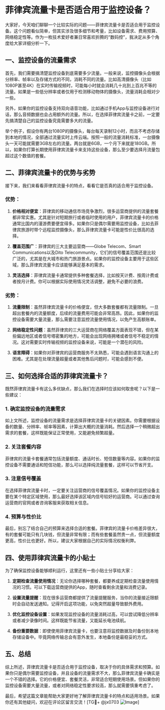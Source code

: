# 菲律宾流量卡是否适合用于监控设备？

大家好，今天咱们聊聊一个比较实际的问题——菲律宾流量卡是否适合用于监控设备。这个问题看似简单，但其实涉及很多细节和考量，比如设备需求、费用预算、网络稳定性等。作为一枚技术爱好者兼日常喜欢折腾的“数码控”，我决定从多个角度给大家详细分析一下。

## 一、监控设备的流量需求

首先，我们需要搞清楚监控设备到底需要多少流量。一般来说，监控摄像头会根据分辨率、帧率以及存储方式的不同，消耗不同的流量。比如高清摄像头（比如1080P甚至4K）在实时传输视频时，可能每小时就会消耗几十兆到上百兆不等的流量。如果是一些低分辨率或者仅用于检测移动物体的摄像头，流量消耗会相对少一些。

另外，如果你的监控设备支持双向语音功能，比如通过手机App与监控设备进行对话，那么音频数据也会占用额外的流量。所以，在选择菲律宾流量卡之前，一定要先搞清楚自己的监控设备究竟需要多大的流量。

举个例子，假设你有两台1080P的摄像头，每台每天录制12小时，而且不考虑存储到本地的情况，全部通过流量实时上传云端。按照一般的流量消耗标准，一台摄像头一天可能就需要3GB左右的流量。两台就是6GB，一个月下来就是180GB。所以，如果你打算长期使用菲律宾流量卡来支持这些设备，那么至少要选择月流量包超过这个数值的套餐。

## 二、菲律宾流量卡的优势与劣势

接下来，我们来看看菲律宾流量卡的特点，看看它是否真的适合用于监控设备。

### 优势：

1. **价格相对便宜**：菲律宾的移动通信市场竞争激烈，很多运营商提供的流量套餐都非常实惠。尤其是针对短期旅行或者临时使用的用户，菲律宾流量卡的价格通常比国内的漫游费要便宜得多。如果你只是偶尔需要用监控设备，比如去菲律宾旅游时带个远程监控摄像头，那么菲律宾流量卡可能是性价比很高的选择。

2. **覆盖范围广**：菲律宾的三大主要运营商——Globe Telecom、Smart Communications以及Dito Telecommunity，它们的信号覆盖范围还是比较广泛的，尤其是在大城市和热门旅游景点。如果你的监控设备主要用于这些区域，那么菲律宾流量卡应该能够满足基本的需求。

3. **灵活选择**：菲律宾流量卡通常提供多种套餐选择，比如按天计费、按周计费或者按月计费。你可以根据实际使用情况灵活调整，避免不必要的浪费。

### 劣势：

1. **流量限制**：虽然菲律宾流量卡的价格便宜，但大多数套餐都有流量限制。一旦超出套餐内的流量额度，后续的流量费用可能会非常高昂。因此，如果你的监控设备需要大量流量，那么需要注意监控流量使用情况，以免产生高额账单。

2. **网络稳定性问题**：虽然菲律宾的三大运营商在网络覆盖方面表现不错，但在某些偏远地区或者信号塔密集的地方，可能会出现网络拥堵或者信号不稳定的情况。这对需要实时传输视频的监控设备来说，可能是一个潜在的风险。

3. **语言障碍**：如果你对菲律宾的运营商服务不太熟悉，可能会遇到语言沟通上的困难。尤其是在处理流量超量或者其他售后问题时，可能会感到不便。

## 三、如何选择合适的菲律宾流量卡？

既然菲律宾流量卡有这么多优缺点，那么我们在选择时应该如何取舍呢？以下是一些建议：

### 1. 确定监控设备的流量需求

如上文所述，监控设备的流量需求是选择菲律宾流量卡的关键因素。你需要根据设备的数量、分辨率、帧率等因素，计算出大概的流量消耗。然后选择一个稍微超出需求的套餐，这样既能保证正常使用，又能避免频繁超量。

### 2. 关注套餐内容

菲律宾的流量卡套餐通常包括流量额度、通话时长、短信数量等内容。如果你的监控设备不需要通话和短信功能，那么可以选择纯流量套餐，这样可以节省开支。

### 3. 注意信号覆盖

在选择菲律宾流量卡时，一定要关注运营商的信号覆盖情况。如果你的监控设备主要在某个特定区域使用，那么最好选择该区域内信号较好的运营商。可以通过查询运营商的官网或者咨询客服来获取相关信息。

### 4. 预算与性价比

最后，别忘了结合自己的预算来选择合适的套餐。菲律宾的流量卡价格差异很大，有的套餐可能只有几块钱，但流量非常有限；而有些套餐虽然贵一点，但流量额度更高，性价比也更好。所以，建议大家根据自己的实际情况权衡利弊。

## 四、使用菲律宾流量卡的小贴士

为了确保监控设备能够顺利运行，这里还有一些小贴士分享给大家：

1. **定期检查流量使用情况**：无论你选择哪种套餐，都要养成定期检查流量使用情况的习惯。可以下载运营商提供的App，随时查看剩余流量和消费记录。

2. **设置流量提醒**：现在很多运营商都提供了流量提醒服务，当你的流量接近限额时会自动发送通知。记得开启这项功能，以免突然超量导致额外费用。

3. **优化监控设备设置**：如果发现监控设备的流量消耗过高，可以尝试降低分辨率或者减少录像时间。这样既能节省流量，又能延长电池续航。

4. **备份重要数据**：即使使用菲律宾流量卡，也要注意将监控数据及时备份到本地存储设备中。毕竟网络传输总会有意外发生，本地备份是最稳妥的方式。

## 五、总结

综上所述，菲律宾流量卡是否适合用于监控设备，取决于你的具体需求和预算。如果你只是偶尔需要监控设备，并且设备的流量需求不大，那么菲律宾流量卡确实是一个不错的选择。它的价格便宜、套餐灵活，非常适合短期使用场景。但如果你的监控设备需要大量流量，或者对网络稳定性要求较高，那么就需要慎重考虑了。

最后，希望这篇文章能帮助大家更好地了解菲律宾流量卡的特点和适用场景。如果你还有其他疑问，欢迎在评论区留言交流！[TG💪+ @jx0703 ![Image](https://github.com/user-attachments/assets/dbca1d08-cadb-493c-b0ec-ad6f7a83f270)]